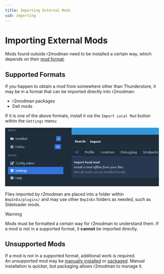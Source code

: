 ```yaml
---
title: Importing External Mods
uid: importing
---
```


# Importing External Mods

Mods found outside r2modman need to be installed a certain way, which depends on their [mod format](xref:formats).

## Supported Formats

If you happen to obtain a mod from somewhere other than Thunderstore, it may be in a format that can be imported directly into r2modman:

- r2modman packages
- Deli mods

If it is one of the above formats, install it via the `Import Local Mod` button within the `Settings` menu:

![local mod import](../images/r2modman/settings/import_local_mod.png)

Files imported by r2modman are placed into a folder within `BepInEx/plugins/` and may use other `BepInEx` folders as needed, such as Sideloader mods.

> [!WARNING]
> Mods must be formatted a certain way for r2modman to understand them. If a mod is not in a supported format, it **cannot** be imported directly.

## Unsupported Mods

If a mod is not in a supported format, additional work is required.  
An unsupported mod may be [manually installed](manual.md) or [packaged](packaging.md). Manual installation is quicker, but packaging allows r2modman to manage it.
